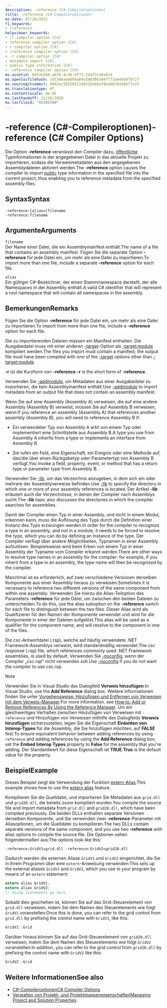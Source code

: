 ```yaml
---
description: -reference (C#-Compileroptionen)
title: -reference (C#-Compileroptionen)
ms.date: 07/20/2015
f1_keywords:
- /reference
helpviewer_keywords:
- /r compiler option [C#]
- reference compiler option [C#]
- r compiler option [C#]
- /reference compiler option [C#]
- -r compiler option [C#]
- metadata import [C#]
- public type information [C#]
- -reference compiler option [C#]
ms.assetid: 8d13e5b0-abf6-4c46-bf71-2daf2cd0a6c4
ms.openlocfilehash: cd7346ae4094a84a398306394f771e040dd7b72f
ms.sourcegitcommit: 0802ac583585110022beb6af8ea0b39188b77c43
ms.translationtype: HT
ms.contentlocale: de-DE
ms.lasthandoff: 11/26/2020
ms.locfileid: "91193789"
---
```

# <a name="-reference-c-compiler-options"></a><span data-ttu-id="fecb3-103">-reference (C#-Compileroptionen)</span><span class="sxs-lookup"><span data-stu-id="fecb3-103">-reference (C# Compiler Options)</span></span>

<span data-ttu-id="fecb3-104">Die Option **-reference** veranlasst den Compiler dazu, [öffentliche](../keywords/public.md) Typinformationen in der angegebenen Datei in das aktuelle Projekt zu importieren, sodass die Verweismetadaten aus den angegebenen Assemblydateien aktiviert werden.</span><span class="sxs-lookup"><span data-stu-id="fecb3-104">The **-reference** option causes the compiler to import [public](../keywords/public.md) type information in the specified file into the current project, thus enabling you to reference metadata from the specified assembly files.</span></span>  
  
## <a name="syntax"></a><span data-ttu-id="fecb3-105">Syntax</span><span class="sxs-lookup"><span data-stu-id="fecb3-105">Syntax</span></span>  
  
```console  
-reference:[alias=]filename  
-reference:filename  
```  
  
## <a name="arguments"></a><span data-ttu-id="fecb3-106">Argumente</span><span class="sxs-lookup"><span data-stu-id="fecb3-106">Arguments</span></span>  

 `filename`  
 <span data-ttu-id="fecb3-107">Der Name einer Datei, die ein Assemblymanifest enthält.</span><span class="sxs-lookup"><span data-stu-id="fecb3-107">The name of a file that contains an assembly manifest.</span></span> <span data-ttu-id="fecb3-108">Fügen Sie die separate Option **-reference** für jede Datei ein, um mehr als eine Datei zu importieren.</span><span class="sxs-lookup"><span data-stu-id="fecb3-108">To import more than one file, include a separate **-reference** option for each file.</span></span>  
  
 `alias`  
 <span data-ttu-id="fecb3-109">Ein gültiger C#-Bezeichner, der einen Stammnamespace darstellt, der alle Namespaces in der Assembly enthält.</span><span class="sxs-lookup"><span data-stu-id="fecb3-109">A valid C# identifier that will represent a root namespace that will contain all namespaces in the assembly.</span></span>  
  
## <a name="remarks"></a><span data-ttu-id="fecb3-110">Bemerkungen</span><span class="sxs-lookup"><span data-stu-id="fecb3-110">Remarks</span></span>  

 <span data-ttu-id="fecb3-111">Fügen Sie die Option **-reference** für jede Datei ein, um mehr als eine Datei zu importieren.</span><span class="sxs-lookup"><span data-stu-id="fecb3-111">To import from more than one file, include a **-reference** option for each file.</span></span>  
  
 <span data-ttu-id="fecb3-112">Die zu importierenden Dateien müssen ein Manifest enthalten. Die Ausgabedatei muss mit einer anderen [-target](./target-compiler-option.md)-Option als [-target:module](./target-module-compiler-option.md) kompiliert werden.</span><span class="sxs-lookup"><span data-stu-id="fecb3-112">The files you import must contain a manifest; the output file must have been compiled with one of the [-target](./target-compiler-option.md) options other than [-target:module](./target-module-compiler-option.md).</span></span>  
  
 <span data-ttu-id="fecb3-113">**-r** ist die Kurzform von **-reference**.</span><span class="sxs-lookup"><span data-stu-id="fecb3-113">**-r** is the short form of **-reference**.</span></span>  
  
 <span data-ttu-id="fecb3-114">Verwenden Sie [-addmodule](./addmodule-compiler-option.md), um Metadaten aus einer Ausgabedatei zu importieren, die kein Assemblymanifest enthält.</span><span class="sxs-lookup"><span data-stu-id="fecb3-114">Use [-addmodule](./addmodule-compiler-option.md) to import metadata from an output file that does not contain an assembly manifest.</span></span>  
  
 <span data-ttu-id="fecb3-115">Wenn Sie auf eine Assembly (Assembly A) verweisen, die auf eine andere Assembly (Assembly B) verweist, müssen Sie auf Assembly B verweisen, wenn:</span><span class="sxs-lookup"><span data-stu-id="fecb3-115">If you reference an assembly (Assembly A) that references another assembly (Assembly B), you will need to reference Assembly B if:</span></span>  
  
- <span data-ttu-id="fecb3-116">Ein verwendeter Typ von Assembly A erbt von einem Typ oder implementiert eine Schnittstelle aus Assembly B.</span><span class="sxs-lookup"><span data-stu-id="fecb3-116">A type you use from Assembly A inherits from a type or implements an interface from Assembly B.</span></span>  
  
- <span data-ttu-id="fecb3-117">Sie rufen ein Feld, eine Eigenschaft, ein Ereignis oder eine Methode auf, das/die über einen Rückgabetyp oder Parametertyp von Assembly B verfügt.</span><span class="sxs-lookup"><span data-stu-id="fecb3-117">You invoke a field, property, event, or method that has a return type or parameter type from Assembly B.</span></span>  
  
 <span data-ttu-id="fecb3-118">Verwenden Sie [-lib](./lib-compiler-option.md), um das Verzeichnis anzugeben, in dem sich ein oder mehrere der Assemblyverweise befinden.</span><span class="sxs-lookup"><span data-stu-id="fecb3-118">Use [-lib](./lib-compiler-option.md) to specify the directory in which one or more of your assembly references is located.</span></span> <span data-ttu-id="fecb3-119">Der Artikel **-lib** erläutert auch die Verzeichnisse, in denen der Compiler nach Assemblys sucht.</span><span class="sxs-lookup"><span data-stu-id="fecb3-119">The **-lib** topic also discusses the directories in which the compiler searches for assemblies.</span></span>  
  
 <span data-ttu-id="fecb3-120">Damit der Compiler einen Typ in einer Assembly, und nicht in einem Modul, erkennen kann, muss die Auflösung des Typs durch die Definition einer Instanz des Typs erzwungen werden.</span><span class="sxs-lookup"><span data-stu-id="fecb3-120">In order for the compiler to recognize a type in an assembly, and not in a module, it needs to be forced to resolve the type, which you can do by defining an instance of the type.</span></span> <span data-ttu-id="fecb3-121">Der Compiler verfügt über andere Möglichkeiten, Typnamen in einer Assembly aufzulösen. Beispielsweise wird beim Erben von einem Typ in einer Assembly der Typname vom Compiler erkannt werden.</span><span class="sxs-lookup"><span data-stu-id="fecb3-121">There are other ways to resolve type names in an assembly for the compiler: for example, if you inherit from a type in an assembly, the type name will then be recognized by the compiler.</span></span>  
  
 <span data-ttu-id="fecb3-122">Manchmal ist es erforderlich, auf zwei verschiedene Versionen derselben Komponente aus einer Assembly heraus zu verweisen.</span><span class="sxs-lookup"><span data-stu-id="fecb3-122">Sometimes it is necessary to reference two different versions of the same component from within one assembly.</span></span> <span data-ttu-id="fecb3-123">Verwenden Sie hierzu die Alias-Teiloption des Parameters **-reference** für jede Datei, um zwischen den beiden Dateien zu unterscheiden.</span><span class="sxs-lookup"><span data-stu-id="fecb3-123">To do this, use the alias suboption on the **-reference** switch for each file to distinguish between the two files.</span></span> <span data-ttu-id="fecb3-124">Dieser Alias wird als Qualifizierer für den Namen der Komponente verwendet und wird für die Komponente in einer der Dateien aufgelöst.</span><span class="sxs-lookup"><span data-stu-id="fecb3-124">This alias will be used as a qualifier for the component name, and will resolve to the component in one of the files.</span></span>  
  
 <span data-ttu-id="fecb3-125">Die csc-Antwortdatei (.rsp), welche auf häufig verwendete .NET Framework-Assemblys verweist, wird standardmäßig verwendet.</span><span class="sxs-lookup"><span data-stu-id="fecb3-125">The csc response (.rsp) file, which references commonly used .NET Framework assemblies, is used by default.</span></span> <span data-ttu-id="fecb3-126">Verwenden Sie [-noconfig](./noconfig-compiler-option.md), wenn der Compiler „csc.rsp“ nicht verwenden soll.</span><span class="sxs-lookup"><span data-stu-id="fecb3-126">Use [-noconfig](./noconfig-compiler-option.md) if you do not want the compiler to use csc.rsp.</span></span>  
  
> [!NOTE]
> <span data-ttu-id="fecb3-127">Verwenden Sie in Visual Studio das Dialogfeld **Verweis hinzufügen**.</span><span class="sxs-lookup"><span data-stu-id="fecb3-127">In Visual Studio, use the **Add Reference** dialog box.</span></span> <span data-ttu-id="fecb3-128">Weitere Informationen finden Sie unter [Vorgehensweise: Hinzufügen und Entfernen von Verweisen mit dem Verweis-Manager](/visualstudio/ide/how-to-add-or-remove-references-by-using-the-reference-manager).</span><span class="sxs-lookup"><span data-stu-id="fecb3-128">For more information, see [How to: Add or Remove References By Using the Reference Manager](/visualstudio/ide/how-to-add-or-remove-references-by-using-the-reference-manager).</span></span> <span data-ttu-id="fecb3-129">Um ein gleichwertiges Verhalten zwischen Hinzufügen von Verweisen mit `-reference` und Hinzufügen von Verweisen mithilfe des Dialogfelds **Verweis hinzufügen** sicherzustellen, legen Sie die Eigenschaft **Einbetten von Interop-Typen** für die Assembly, die Sie hinzufügen möchten, auf **FALSE** fest.</span><span class="sxs-lookup"><span data-stu-id="fecb3-129">To ensure equivalent behavior between adding references by using `-reference` and adding references by using the **Add Reference** dialog box, set the **Embed Interop Types** property to **False** for the assembly that you're adding.</span></span> <span data-ttu-id="fecb3-130">Der Standardwert für diese Eigenschaft ist **TRUE**.</span><span class="sxs-lookup"><span data-stu-id="fecb3-130">**True** is the default value for the property.</span></span>  
  
## <a name="example"></a><span data-ttu-id="fecb3-131">Beispiel</span><span class="sxs-lookup"><span data-stu-id="fecb3-131">Example</span></span>  

 <span data-ttu-id="fecb3-132">Dieses Beispiel zeigt die Verwendung der Funktion [extern-Alias](../keywords/extern-alias.md).</span><span class="sxs-lookup"><span data-stu-id="fecb3-132">This example shows how to use the [extern alias](../keywords/extern-alias.md) feature.</span></span>  
  
 <span data-ttu-id="fecb3-133">Kompilieren Sie die Quelldatei, und importieren Sie Metadaten aus `grid.dll` und `grid20.dll`, die bereits zuvor kompiliert wurden.</span><span class="sxs-lookup"><span data-stu-id="fecb3-133">You compile the source file and import metadata from `grid.dll` and `grid20.dll`, which have been compiled previously.</span></span> <span data-ttu-id="fecb3-134">Die beiden DLLs enthalten separate Versionen derselben Komponente, und Sie verwenden zwei **-reference**-Parameter mit Aliasoptionen, um die Quelldatei zu kompilieren.</span><span class="sxs-lookup"><span data-stu-id="fecb3-134">The two DLLs contain separate versions of the same component, and you use two **-reference** with alias options to compile the source file.</span></span> <span data-ttu-id="fecb3-135">Die Optionen sehen folgendermaßen aus:</span><span class="sxs-lookup"><span data-stu-id="fecb3-135">The options look like this:</span></span>  

```console
-reference:GridV1=grid.dll -reference:GridV2=grid20.dll  
```
  
 <span data-ttu-id="fecb3-136">Dadurch werden die externen Aliase `GridV1` und `GridV2` eingerichtet, die Sie in Ihrem Programm über eine `extern`-Anweisung verwenden:</span><span class="sxs-lookup"><span data-stu-id="fecb3-136">This sets up the external aliases `GridV1` and `GridV2`, which you use in your program by means of an `extern` statement:</span></span>  
  
```csharp  
extern alias GridV1;  
extern alias GridV2;  
// Using statements go here.  
```  
  
 <span data-ttu-id="fecb3-137">Sobald dies geschehen ist, können Sie auf das Grid-Steuerelement von `grid.dll` verweisen, indem Sie dem Namen des Steuerelements wie folgt `GridV1` voranstellen:</span><span class="sxs-lookup"><span data-stu-id="fecb3-137">Once this is done, you can refer to the grid control from `grid.dll` by prefixing the control name with `GridV1`, like this:</span></span>  
  
```csharp  
GridV1::Grid  
```  
  
 <span data-ttu-id="fecb3-138">Darüber hinaus können Sie auf das Grid-Steuerelement von `grid20.dll` verweisen, indem Sie dem Namen des Steuerelements wie folgt `GridV2` voranstellen:</span><span class="sxs-lookup"><span data-stu-id="fecb3-138">In addition, you can refer to the grid control from `grid20.dll` by prefixing the control name with `GridV2` like this:</span></span>  
  
```csharp  
GridV2::Grid
```  
  
## <a name="see-also"></a><span data-ttu-id="fecb3-139">Weitere Informationen</span><span class="sxs-lookup"><span data-stu-id="fecb3-139">See also</span></span>

- [<span data-ttu-id="fecb3-140">C#-Compileroptionen</span><span class="sxs-lookup"><span data-stu-id="fecb3-140">C# Compiler Options</span></span>](./index.md)
- [<span data-ttu-id="fecb3-141">Verwalten von Projekt- und Projektmappeneigenschaften</span><span class="sxs-lookup"><span data-stu-id="fecb3-141">Managing Project and Solution Properties</span></span>](/visualstudio/ide/managing-project-and-solution-properties)
